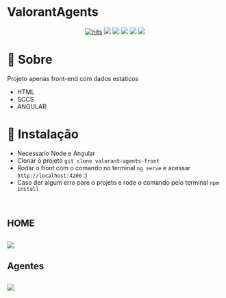 # ValorantAgents

<div align="center">
  <a href="https://github.com/EriikSilva/valorant-agents-front"><img alt="hits" src="https://hits.sh/github.com/EriikSilva/valorant-agents-front.svg"></a>
  <a href="https://github.com/EriikSilva/valorant-agents-front/graphs/commit-activity"><img src="https://img.shields.io/github/last-commit/EriikSilva/valorant-agents-front"></a>
  <a href="https://github.com/EriikSilva/valorant-agents-front"><img src="https://img.shields.io/badge/status-InProgress-yellow"></a>
  <a href="https://github.com/EriikSilva/valorant-agents-front/stargazers"><img src="https://img.shields.io/github/stars/EriikSilva/valorant-agents-front?style=social"></a>
  <a href="https://github.com/EriikSilva/valorant-agents-front/network/members"><img src="https://img.shields.io/github/forks/EriikSilva/valorant-agents-front?style=social"></a>
  <a href="https://github.com/EriikSilva"><img src="https://img.shields.io/github/followers/EriikSilva?style=social"></a>
</div>


# 💬 Sobre
Projeto apenas front-end com dados estaticos
<br>
- HTML
- SCCS
- ANGULAR

# 💾 Instalação
- Necessario Node e Angular
- Clonar o projeto ```git clone valorant-agents-front```
- Rodar o front com o comando no terminal ```ng serve``` e acessar ```http://localhost:4200``` :)
- Caso der algum erro pare o projeto e rode o comando pelo terminal  ```npm install``` 

<br>
<h2>HOME<h2>
<img src="https://user-images.githubusercontent.com/61124602/221229646-1ba2e920-6e78-4a87-a226-6819c8259b04.png">

<h2>Agentes<h2>
<img src="https://user-images.githubusercontent.com/61124602/221230485-8d68fa86-18b3-4b30-b028-dfe0a92ae4bd.png">
